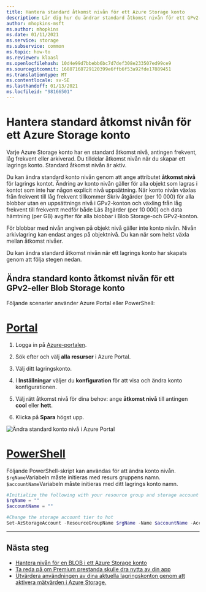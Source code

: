 ```yaml
---
title: Hantera standard åtkomst nivån för ett Azure Storage konto
description: Lär dig hur du ändrar standard åtkomst nivån för ett GPv2-eller Blob Storage-konto
author: mhopkins-msft
ms.author: mhopkins
ms.date: 01/11/2021
ms.service: storage
ms.subservice: common
ms.topic: how-to
ms.reviewer: klaasl
ms.openlocfilehash: 10d4e99d7bbebb6bc7d7def308e233507ed99ce9
ms.sourcegitcommit: 16887168729120399e6ffb6f53a92fde17889451
ms.translationtype: MT
ms.contentlocale: sv-SE
ms.lasthandoff: 01/13/2021
ms.locfileid: "98166501"
---
```

# <a name="manage-the-default-access-tier-of-an-azure-storage-account"></a>Hantera standard åtkomst nivån för ett Azure Storage konto

Varje Azure Storage konto har en standard åtkomst nivå, antingen frekvent, låg frekvent eller arkiverad. Du tilldelar åtkomst nivån när du skapar ett lagrings konto. Standard åtkomst nivån är aktiv.

Du kan ändra standard konto nivån genom att ange attributet **åtkomst nivå** för lagrings kontot. Ändring av konto nivån gäller för alla objekt som lagras i kontot som inte har någon explicit nivå uppsättning. När konto nivån växlas från frekvent till låg frekvent tillkommer Skriv åtgärder (per 10 000) för alla blobbar utan en uppsättnings nivå i GPv2-konton och växling från låg frekvent till frekventt medför både Läs åtgärder (per 10 000) och data hämtning (per GB) avgifter för alla blobbar i Blob Storage-och GPv2-konton.

För blobbar med nivån angiven på objekt nivå gäller inte konto nivån. Nivån arkivlagring kan endast anges på objektnivå. Du kan när som helst växla mellan åtkomst nivåer.

Du kan ändra standard åtkomst nivån när ett lagrings konto har skapats genom att följa stegen nedan.

## <a name="change-the-default-account-access-tier-of-a-gpv2-or-blob-storage-account"></a>Ändra standard konto åtkomst nivån för ett GPv2-eller Blob Storage konto

Följande scenarier använder Azure Portal eller PowerShell:

# <a name="portal"></a>[Portal](#tab/portal)

1. Logga in på [Azure-portalen](https://portal.azure.com).

1. Sök efter och välj **alla resurser** i Azure Portal.

1. Välj ditt lagringskonto.

1. I **Inställningar** väljer du **konfiguration** för att visa och ändra konto konfigurationen.

1. Välj rätt åtkomst nivå för dina behov: ange **åtkomst nivå** till antingen **cool** eller **hett**.

1. Klicka på **Spara** högst upp.

![Ändra standard konto nivå i Azure Portal](media/manage-account-default-access-tier/account-tier.png)

# <a name="powershell"></a>[PowerShell](#tab/powershell)

Följande PowerShell-skript kan användas för att ändra konto nivån. `$rgName`Variabeln måste initieras med resurs gruppens namn. `$accountName`Variabeln måste initieras med ditt lagrings konto namn.

```powershell
#Initialize the following with your resource group and storage account names
$rgName = ""
$accountName = ""

#Change the storage account tier to hot
Set-AzStorageAccount -ResourceGroupName $rgName -Name $accountName -AccessTier Hot
```

---

## <a name="next-steps"></a>Nästa steg

- [Hantera nivån för en BLOB i ett Azure Storage konto](../blobs/manage-access-tier.md)
- [Ta reda på om Premium prestanda skulle dra nytta av din app](../blobs/storage-blob-performance-tiers.md)
- [Utvärdera användningen av dina aktuella lagringskonton genom att aktivera mätvärden i Azure Storage.](../blobs/monitor-blob-storage.md)

